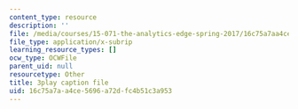 ```yaml
---
content_type: resource
description: ''
file: /media/courses/15-071-the-analytics-edge-spring-2017/16c75a7aa4ce5696a72dfc4b51c3a953_Cfx7hyAoGL4.vtt
file_type: application/x-subrip
learning_resource_types: []
ocw_type: OCWFile
parent_uid: null
resourcetype: Other
title: 3play caption file
uid: 16c75a7a-a4ce-5696-a72d-fc4b51c3a953
---
```

